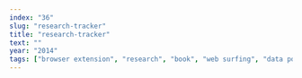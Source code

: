 ```yaml
---
index: "36"
slug: "research-tracker"
title: "research-tracker"
text: ""
year: "2014"
tags: ["browser extension", "research", "book", "web surfing", "data pollution", "ui/ux", "information consumption"]
---
```

